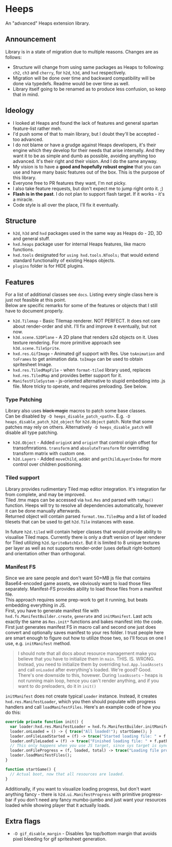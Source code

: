 # Heeps
An "advanced" Heaps extension library.

## Announcement
Library is in a state of migration due to multiple reasons. Changes are as follows:
* Structure will change from using same packages as Heaps to following: `ch2`, `ch3` and `cherry`, for `h2d`, `h3d`, and `hxd` respectively.
* Migration will be done over time and backward compatibility will be done via typedefs. Readme would be over time as well.
* Library itself going to be renamed as to produce less confusion, so keep that in mind.

## Ideology
* I looked at Heaps and found the lack of features and general spartan feature-list rather meh.
* I'd push some of that to main library, but I doubt they'll be accepted - too advanced.
* I do not blame or have a grudge against Heaps developers, it's their engine which they develop for their needs that arise internally. And they want it to be as simple and dumb as possible, avoiding anything too advanced. It's their right and their vision. And I do the same anyway.
* My vision is to have a **good and hopefully robust engine** that you can use and have many basic features out of the box. This is the purpose of this library. 
* Everyone free to PR features they want, I'm not picky.
* I also take feature requests, but don't expect me to jump right onto it. ;)
* **Flash is in the past**. I do not plan to support flash target. If it works - it's a miracle.
* Code style is all over the place, I'll fix it eventually.

## Structure
* `h2d`, `h3d` and `hxd` packages used in the same way as Heaps do - 2D, 3D and general stuff.
* `hxd.heaps` package user for internal Heaps features, like macro functions.
* `hxd.tools` designated for `using hxd.tools.NTools;` that would extend standard functionality of existing Heaps objects.
* `plugins` folder is for HIDE plugins.

## Features

For a list of additional classes see `docs`. Listing every single class here is just not feasible at this point.  
Below are specific remarks for some of the features or objects that I still have to document properly.

* `h2d.Tilemap` - Basic Tilemap renderer. NOT PERFECT. It does not care about render-order and shit. I'll fix and improve it eventually, but not now.
* `h3d.scene.S2DPlane` - A 2D plane that renders s2d objects on it. Uses texture rendering. For more primitive approach see `h3d.scene.TileSprite`.
* `hxd.res.GifImage` - Animated gif support with Res. Use `toAnimation` and `toFrames` to get animation data. `toImage` can be used to obtain spritesheet Image.
* `hxd.res.TiledMapFile` - when `format-tiled` library used, replaces `hxd.res.TiledMap` and provides better support for it.
* `ManifestFileSystem` - js-oriented alternative to stupid embedding into .js file. More tricky to operate, and requires preloading. See below.

### Type Patching
Library also uses ~~black magic~~ macros to patch some base classes.  
Can be disabled by `-D heeps_disable_patch_<path>`. E.g. `-D heaps_disable_patch_h2d_object` for `h2d.Object` patch. Note that some patches may rely on others. Alternatively `-D heeps_disable_patch` will disable all type patching.
* `h2d.Object` - Added `originX` and `originY` that control origin offset for transofmrations. `transform` and `absoluteTransform` for overriding transform matrix with custom one.
* `h2d.Layers` - Added `moveChild`, `addAt` and `getChildLayerIndex` for more control over children positioning.

### Tiled support

Library provides rudimentary Tiled map editor integration. It's integration far from complete, and may be improved.  
Tiled .tmx maps can be accessed via `hxd.Res` and parsed with `toMap()` function. Heeps will try to resolve all dependencies automatically, however it can be done manually afterwards.  
Returned object will contain parsed `format.tmx.TiledMap` and a list of loaded tilesets that can be used to get `h2d.Tile` instances with ease.

In future `h2d.tiled` will contain helper classes that would provide ability to visualise Tiled maps.
Currently there is only a draft version of layer renderer for Tiled utilizing `h2d.SpriteBatchExt`. But it is limited to 8 unique textures per layer as well as not supports render-order (uses default right-bottom) and orientation other than orthogonal.

### Manifest FS
Since we are sane people and don't want 50+MB js file that contains Base64-encoded game assets, we obviously want to load those files separately. Manifest-FS provides ability to load those files from a manifest file.  
This approach requires some prep-work to get it running, but beats embedding everything in JS.  
First, you have to generate manifest file with `hxd.fs.ManifestBuilder.create`, `generate` and `initManifest`. Last acts exactly the same as `Res.init*` functions and bakes manifest into the code. First just generates manifest FS in macro call and second one just does convert and optionally saves manifest to your res folder. I trust people here are smart enough to figure out how to utilize those two, so I'll focus on one I use, e.g. `initManifest` method.
> I should note that all docs about resource management make you believe that you have to initialize them in `main`. THIS. IS. WRONG. Instead, you need to initialize them by overriding `hxd.App.loadAssets` and call `onLoaded` after everything's loaded. We're good? Good. There's one downside to this, hovewer. During `loadAssets` - heaps is not running main loop, hence you can't render anything, and if you want to do preloaders, do it in `init()`

`initManifest` does not create typical `Loader` instance. Instead, it creates `hxd.res.ManifestLoader`, which you then should populate with progress handlers and call `loadManifestFiles`. Here's an example code of how you do this:
```haxe
override private function init() {
  var loader:hxd.res.ManifestLoader = hxd.fs.ManifestBuilder.initManifest();
  loader.onLoaded = () -> { trace("All loaded!"); startGame(); }
  loader.onFileLoadStarted = (f) -> trace("Started loading file: " + f.path);
  loader.onFileLoaded = (f) -> trace("Finished loading file: " + f.path);
  // This only happens when you use JS target, since sys target is synchronous.
  loader.onFileProgress = (f, loaded, total) -> trace("Loading file progress: " + f.path + ", " + loaded + "/" + total);
  loader.loadManifestFiles();
}

function startGame() {
  // Actual boot, now that all resources are loaded.
}
```
Additionally, if you want to visualize loading progress, but don't want anything fancy - there is `h2d.ui.ManifestProgress` with primitive progress-bar if you don't need any fancy mumbo-jumbo and just want your resources loaded while showing player that it actually loads.

## Extra flags
* `-D gif_disable_margin` - Disables 1px top/bottom margin that avoids pixel bleeding for gif spritesheet generation.